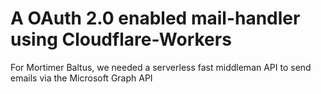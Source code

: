 # A OAuth 2.0 enabled mail-handler using Cloudflare-Workers
For Mortimer Baltus, we needed a serverless fast middleman API to send emails via the Microsoft Graph API